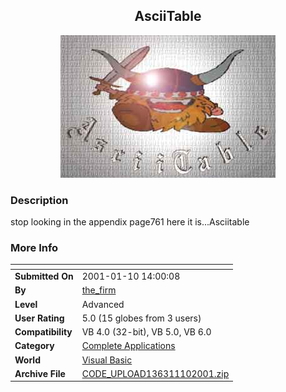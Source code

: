 ﻿<div align="center">

## AsciiTable

<img src="PIC20011101131323139.jpg">
</div>

### Description

stop looking in the appendix page761 here it is...Asciitable
 
### More Info
 


<span>             |<span>
---                |---
**Submitted On**   |2001-01-10 14:00:08
**By**             |[the\_firm](https://github.com/Planet-Source-Code/PSCIndex/blob/master/ByAuthor/the-firm.md)
**Level**          |Advanced
**User Rating**    |5.0 (15 globes from 3 users)
**Compatibility**  |VB 4\.0 \(32\-bit\), VB 5\.0, VB 6\.0
**Category**       |[Complete Applications](https://github.com/Planet-Source-Code/PSCIndex/blob/master/ByCategory/complete-applications__1-27.md)
**World**          |[Visual Basic](https://github.com/Planet-Source-Code/PSCIndex/blob/master/ByWorld/visual-basic.md)
**Archive File**   |[CODE\_UPLOAD136311102001\.zip](https://github.com/Planet-Source-Code/the-firm-asciitable__1-14310/archive/master.zip)








